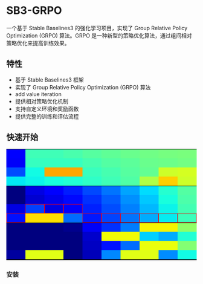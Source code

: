 # SB3-GRPO

一个基于 Stable Baselines3 的强化学习项目，实现了 Group Relative Policy Optimization (GRPO) 算法。GRPO 是一种新型的策略优化算法，通过组间相对策略优化来提高训练效果。

## 特性

- 基于 Stable Baselines3 框架
- 实现了 Group Relative Policy Optimization (GRPO) 算法
- add value iteration 
- 提供相对策略优化机制
- 支持自定义环境和奖励函数
- 提供完整的训练和评估流程

## 快速开始
![图片描述](./steps/value_function_35.png)
### 安装
